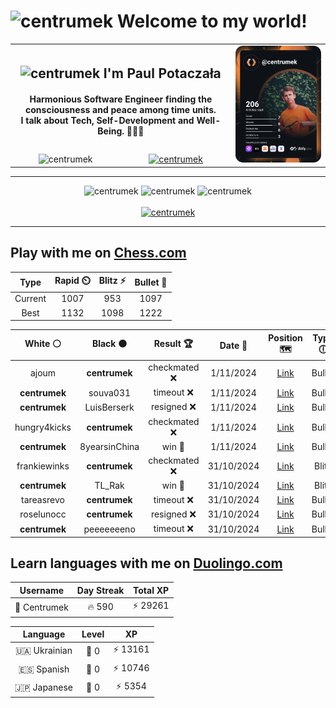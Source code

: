 <h1>
  <img
    src="https://emojis.slackmojis.com/emojis/images/1531849430/4246/blob-sunglasses.gif"
    width="30"
    alt="centrumek"
  />
  Welcome to my world!
</h1>

<table>
  <tbody>
    <tr>
      <td align="center" width="70%" colspan="2">
        <h2>
          <img
            src="https://raw.githubusercontent.com/MartinHeinz/MartinHeinz/master/wave.gif"
            width="30px"
            alt="centrumek"
          />
          I'm Paul Potaczała
        </h2>
        <h4>
          Harmonious Software Engineer finding the consciousness and peace among time units.
          <br/>
          I talk about Tech, Self-Development and Well-Being. 🌿🧘🚀
        </h4>
      </td>
      <td width="30%" rowspan="2">
        <a href="https://app.daily.dev/centrumek">
          <img
            src="./devcard.svg"
            alt="centrumek"
          />
        </a>
      </td>
    </tr>
    <tr align="center">
      <td>
        <img
          src="https://komarev.com/ghpvc/?username=centrumek&label=visitors&color=0e75b6&style=flat"
          alt="centrumek"
        >
      </td>
      <td>
        <a href="https://stackoverflow.com/users/14496012/centrumek">
          <img
            src="https://stackoverflow.com/users/flair/14496012.png?theme=dark"
            alt="centrumek"
          >
        </a>
      </td>
    </tr>
  </tbody>
</table>

---
<div align="center">
  <img 
    src="https://github-readme-stats.vercel.app/api?username=centrumek&show_icons=true&count_private=true&theme=dark&hide_border=true&hide=issues,contribs&bg_color=00000000"
    alt="centrumek"
  />
  <img
    src="https://github-readme-stats.vercel.app/api/top-langs/?username=centrumek&layout=compact&hide_border=true&theme=dark&bg_color=00000000&langs_count=6&exclude_repo=air-statistic-app"
    alt="centrumek"
  />
  <img 
    src="https://github-readme-streak-stats.herokuapp.com?user=centrumek&theme=dark&hide_border=true&background=FFFFFF00"
    alt="centrumek"
  />
  <br/>
  <br/>
  <a href="https://www.buymeacoffee.com/centrumek">
    <img
      src="https://cdn.buymeacoffee.com/buttons/v2/default-orange.png"
      height="50"
      width="210"
      alt="centrumek"
    />
  </a>
</div>

---

## Play with me on [Chess.com](https://www.chess.com/member/centrumek)

<div align="center">
<!--START_SECTION:chessStats-->
<!-- Automatically generated with https://github.com/Balastrong/chess-stats-action -->

| Type | Rapid ⏲️ | Blitz ⚡ | Bullet 🔫 |
|:---:|:---:|:---:|:---:|
| Current | 1007 | 953 | 1097 |
| Best | 1132 | 1098 | 1222 |

| White ⚪ | Black ⚫ | Result 🏆 | Date 📅 | Position 🗺️ | Type 🕕 |
|:---:|:---:|:---:|:---:|:---:|:---:|
| ajoum | **centrumek** | checkmated ❌ | 1/11/2024 | <a href="http://www.ee.unb.ca/cgi-bin/tervo/fen.pl?select=3k4/1p1Qn3/8/p1pP1B2/P1P3P1/1P3P2/8/3K4 b - -">Link</a> | Bullet |
| **centrumek** | souva031 | timeout ❌ | 1/11/2024 | <a href="http://www.ee.unb.ca/cgi-bin/tervo/fen.pl?select=r3kr2/4q1b1/2P3P1/2Qp4/4pP2/8/1p6/1R2K1N1 w - -">Link</a> | Bullet |
| **centrumek** | LuisBerserk | resigned ❌ | 1/11/2024 | <a href="http://www.ee.unb.ca/cgi-bin/tervo/fen.pl?select=5rk1/p4rpp/P1p5/2p1p2b/2P1P3/3P4/R5K1/8 w - -">Link</a> | Bullet |
| hungry4kicks | **centrumek** | checkmated ❌ | 1/11/2024 | <a href="http://www.ee.unb.ca/cgi-bin/tervo/fen.pl?select=r1k1r3/2Q2R2/2p5/1p6/2p1p1np/1P2P1P1/6PP/3RN1K1 b - -">Link</a> | Bullet |
| **centrumek** | 8yearsinChina | win 🥇 | 1/11/2024 | <a href="http://www.ee.unb.ca/cgi-bin/tervo/fen.pl?select=2kr1r2/2q2pR1/4p3/p1N2P2/PB6/1PKb2Q1/6P1/R5N1 b - -">Link</a> | Bullet |
| frankiewinks | **centrumek** | checkmated ❌ | 31/10/2024 | <a href="http://www.ee.unb.ca/cgi-bin/tervo/fen.pl?select=1rk4r/3Q1R2/3p2qp/1p1P4/p1p5/8/P5PP/4R2K b - -">Link</a> | Blitz |
| **centrumek** | TL_Rak | win 🥇 | 31/10/2024 | <a href="http://www.ee.unb.ca/cgi-bin/tervo/fen.pl?select=6B1/4k3/2R5/4p3/1p1b2K1/5P2/r7/8 b - -">Link</a> | Blitz |
| tareasrevo | **centrumek** | timeout ❌ | 31/10/2024 | <a href="http://www.ee.unb.ca/cgi-bin/tervo/fen.pl?select=6k1/6pp/5p2/3N4/8/PP5P/5PPK/8 b - -">Link</a> | Bullet |
| roselunocc | **centrumek** | resigned ❌ | 31/10/2024 | <a href="http://www.ee.unb.ca/cgi-bin/tervo/fen.pl?select=8/pp5p/1k4p1/2pQ4/8/1BP5/P1P2PPP/4R1K1 b - -">Link</a> | Bullet |
| **centrumek** | peeeeeeeno | timeout ❌ | 31/10/2024 | <a href="http://www.ee.unb.ca/cgi-bin/tervo/fen.pl?select=6k1/6pp/8/pPp4P/2Pp1b2/K7/8/4R3 w - -">Link</a> | Bullet |

<!--END_SECTION:chessStats-->
</div>

## Learn languages with me on [Duolingo.com](https://www.duolingo.com/profile/Centrumek)

<div align="center">
<!--START_SECTION:duolingoStats-->
<!-- Automatically generated with https://github.com/centrumek/duolingo-readme-stats-->

| Username | Day Streak | Total XP |
|:---:|:---:|:---:|
| 👤 Centrumek | 🔥 590 | ⚡ 29261 |

| Language | Level | XP |
|:---:|:---:|:---:|
| 🇺🇦 Ukrainian | 👑 0 | ⚡ 13161 |
| 🇪🇸 Spanish | 👑 0 | ⚡ 10746 |
| 🇯🇵 Japanese | 👑 0 | ⚡ 5354 |

<!--END_SECTION:duolingoStats-->
</div>
<!--
**centrumek/centrumek** is a ✨ _special_ ✨ repository because its `README.md` (this file) appears on your GitHub profile.

Here are some ideas to get you started:

- 🔭 I’m currently working on ...
- 🌱 I’m currently learning ...
- 👯 I’m looking to collaborate on ...
- 🤔 I’m looking for help with ...
- 💬 Ask me about ...
- 📫 How to reach me: ...
- 😄 Pronouns: ...
- ⚡ Fun fact: ...
-->
